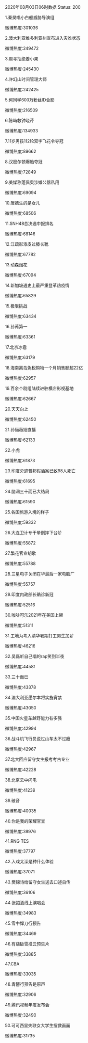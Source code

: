 2020年08月03日06时数据
Status: 200

1.秦昊唱小白船威胁导演组

微博热度:301036

2.澳大利亚维多利亚州宣布进入灾难状态

微博热度:249472

3.周寻拒绝姜小果

微博热度:245430

4.许幻山时间管理大师

微博热度:242425

5.何同学600万粉丝ID合影

微博热度:216509

6.陈屿救钟晓芹

微博热度:134933

7.11岁男孩112轮双字飞花令夺冠

微博热度:89662

8.汉密尔顿爆胎夺冠

微博热度:72849

9.美媒称蓬佩奥涉嫌公器私用

微博热度:69094

10.唐嫣生的是女儿

微博热度:68506

11.SNH48总决选中报排名

微博热度:68146

12.江疏影漆皮过膝长靴

微博热度:67782

13.动森烟花

微博热度:67094

14.新加坡遇史上最严重登革热疫情

微博热度:65829

15.极限挑战

微博热度:63434

16.孙芮第一

微博热度:63361

17.北京冰雹

微博热度:63179

18.海南离岛免税购物一个月销售额超22亿

微博热度:62957

19.百余个剧组陆续进驻横店影视基地

微博热度:62667

20.天天向上

微博热度:62450

21.孙俪薇娅直播

微博热度:62133

22.小虎

微博热度:61873

23.印度旁遮普邦假酒案已致98人死亡

微博热度:61695

24.脑洞三十而已大结局

微博热度:61590

25.各国旅游入境的样子

微博热度:59332

26.大连卫计专干晕倒摔下台阶

微博热度:55872

27.繁花官宣胡歌

微博热度:55788

28.三星电子关闭在华最后一家电脑厂

微博热度:55757

29.印度内政部长确诊新冠

微博热度:52516

30.咖啡可乐2021年在美国上架

微博热度:51311

31.工地为考入清华暑期打工男生加薪

微博热度:46216

32.吴磊听自己唱的rap笑到半夜

微博热度:44581

33.三十而已

微博热度:43378

34.澳大利亚墨尔本将实施宵禁

微博热度:43050

35.中国火星车越野能力有多强

微博热度:42994

36.战斗机飞行员说过山车太不过瘾

微博热度:42967

37.北大回应留守女生报考考古专业

微博热度:42228

38.北京云中闪电

微博热度:41239

39.破音

微博热度:40035

40.你是我的荣耀官宣

微博热度:38976

41.RNG TES

微博热度:37797

42.入戏太深是种什么体验

微博热度:37071

43.樊锦诗给留守女生送去口述自传

微博热度:36106

44.张韶涵线上演唱会

微博热度:34983

45.雪中悍刀行预告

微博热度:34469

46.有翡破雪推云预告片

微博热度:33885

47.CBA

微博热度:33035

48.青簪行预告是原声

微博热度:32906

49.腾讯视频年度发布会

微博热度:32490

50.可可西里失联女大学生搜救画面

微博热度:31735

